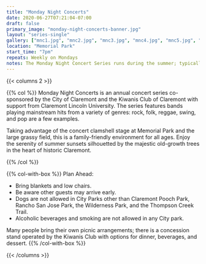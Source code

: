 ```yaml
---
title: "Monday Night Concerts"
date: 2020-06-27T07:21:04-07:00
draft: false
primary_image: "monday-night-concerts-banner.jpg"
layout: "series-single"
gallery: ["mnc1.jpg", "mnc2.jpg", "mnc3.jpg", "mnc4.jpg", "mnc5.jpg", "mnc6.jpg"]
location: "Memorial Park"
start_time: "7pm"
repeats: Weekly on Mondays
notes: The Monday Night Concert Series runs during the summer; typically starting in May and concluding in October
---
```


{{< columns 2 >}}

{{% col %}}
Monday Night Concerts is an annual concert series co-sponsored by the City of Claremont and the Kiwanis Club of Claremont with support from Claremont Lincoln University.
The series features bands playing mainstream hits from a variety of genres: rock, folk, reggae, swing, and pop are a few examples. 

Taking advantage of the concert clamshell 
stage at Memorial Park and the large grassy field, this is a family-friendly environment for all ages. Enjoy the serenity of 
summer sunsets silhouetted by the majestic old-growth trees in the heart of historic Claremont. 


{{% /col %}}

{{% col-with-box %}}
Plan Ahead:

* Bring blankets and low chairs.
* Be aware other guests may arrive early.
* Dogs are not allowed in City Parks other than Claremont Pooch Park, Rancho San Jose Park, the Wilderness Park, and the Thompson Creek Trail.
* Alcoholic beverages and smoking are not allowed in any City park.

Many people bring their own
picnic arrangements; there is a concession stand operated by the Kiwanis Club with options for dinner, beverages, and dessert.
{{% /col-with-box %}}

{{< /columns >}}


